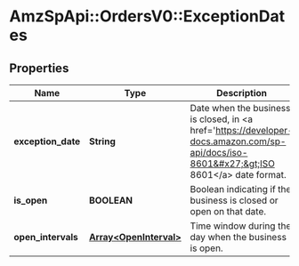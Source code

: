 # AmzSpApi::OrdersV0::ExceptionDates

## Properties
Name | Type | Description | Notes
------------ | ------------- | ------------- | -------------
**exception_date** | **String** | Date when the business is closed, in &lt;a href&#x3D;&#x27;https://developer-docs.amazon.com/sp-api/docs/iso-8601&#x27;&gt;ISO 8601&lt;/a&gt; date format. | [optional] 
**is_open** | **BOOLEAN** | Boolean indicating if the business is closed or open on that date. | [optional] 
**open_intervals** | [**Array&lt;OpenInterval&gt;**](OpenInterval.md) | Time window during the day when the business is open. | [optional] 

